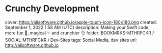 # Crunchy Development

cover: https://alisoftware.github.io/apple-touch-icon-180x180.png
created: September 1, 2022 1:58 AM (UTC)
description: Making your Swift code more fun 🎉, magical ✨ and crunchier 👌
folder: BOOKMRKS-MTHRFCKR / SOCIAL-MTHRFCKR / Dev-Sites
tags: Social Media, dev sites
url: http://alisoftware.github.io